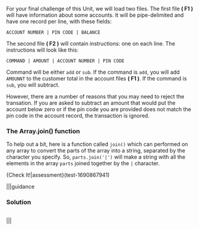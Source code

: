 For your final challenge of this Unit, we will load two files. The first file **( F1 )** will have information about some accounts. It will be pipe-delimited and have one record per line, with these fields:

`ACCOUNT NUMBER | PIN CODE | BALANCE`

The second file **( F2 )** will contain instructions: one on each line. The instructions will look like this:

`COMMAND | AMOUNT | ACCOUNT NUMBER | PIN CODE`

Command will be either `add` or `sub`. If the command is `add`, you will add `AMOUNNT` to the customer total in the account files **( F1 )**. If the command is `sub`, you will subtract. 

However, there are a number of reasons that you may need to reject the transation. If you are asked to subtract an amount that would put the account below zero or if the pin code you are provided does not match the pin code in the account record, the transaction is ignored.


### The Array.join() function
To help out a bit, here is a function called `join()` which can performed on any array to convert the parts of the array into a string, separated by the character you specify. So, `parts.join('|')` will make a string with all the elements in the array `parts` joined together by the `|` character.

{Check It!|assessment}(test-1690867941)

|||guidance
### Solution
```javascript

```
|||